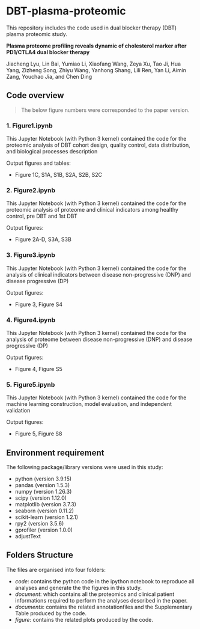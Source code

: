 # DBT-plasma-proteomic

This repository includes the code used in dual blocker therapy (DBT) plasma proteomic study.

**Plasma proteome profiling reveals dynamic of cholesterol marker after PD1/CTLA4 dual blocker therapy**

Jiacheng Lyu, Lin Bai, Yumiao Li, Xiaofang Wang, Zeya Xu, Tao Ji, Hua Yang, Zizheng Song, Zhiyu Wang, Yanhong Shang, Lili Ren, Yan Li, Aimin Zang, Youchao Jia, and Chen Ding

## Code overview
> The below figure numbers were corresponded to the paper version.

### 1. Figure1.ipynb
This Jupyter Notebook (with Python 3 kernel) contained the code for the proteomic analysis of DBT cohort design, quality control, data distribution, and biological processes description

Output figures and tables:  
* Figure 1C, S1A, S1B, S2A, S2B, S2C

### 2. Figure2.ipynb
This Jupyter Notebook (with Python 3 kernel) contained the code for the proteomic analysis of proteome and clinical indicators among healthy control, pre DBT and 1st DBT

Output figures:  
* Figure 2A-D, S3A, S3B

### 3. Figure3.ipynb
This Jupyter Notebook (with Python 3 kernel) contained the code for the  analysis of clinical indicators between disease non-progressive (DNP) and disease progressive (DP)

Output figures:  
* Figure 3, Figure S4

### 4. Figure4.ipynb
This Jupyter Notebook (with Python 3 kernel) contained the code for the  analysis of proteome between disease non-progressive (DNP) and disease progressive (DP)

Output figures:  
* Figure 4, Figure S5

### 5. Figure5.ipynb
This Jupyter Notebook (with Python 3 kernel) contained the code for the machine learning construction, model evaluation, and independent validation

Output figures:  
* Figure 5, Figure S8

## Environment requirement
The following package/library versions were used in this study:
* python (version 3.9.15)
* pandas (version 1.5.3)
* numpy (version 1.26.3)
* scipy (version 1.12.0)
* matplotlib (version 3.7.3)
* seaborn (version 0.11.2)
* scikit-learn (version 1.2.1)
* rpy2 (version 3.5.6)
* gprofiler (version 1.0.0)
* adjustText

## Folders Structure
The files are organised into four folders:
* *code*: contains the python code in the ipython notebook to reproduce all analyses and generate the the figures in this study.
* *document*: which contains all the proteomics and clinical patient informations required to perform the analyses described in the paper.
* *documents*: contains the related annotationfiles and the Supplementary Table produced by the code.
* *figure*: contains the related plots produced by the code.
